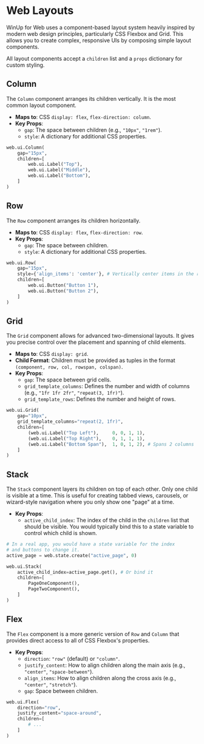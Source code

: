 # Web Layouts

WinUp for Web uses a component-based layout system heavily inspired by modern web design principles, particularly CSS Flexbox and Grid. This allows you to create complex, responsive UIs by composing simple layout components.

All layout components accept a `children` list and a `props` dictionary for custom styling.

## Column

The `Column` component arranges its children vertically. It is the most common layout component.

- **Maps to**: CSS `display: flex`, `flex-direction: column`.
- **Key Props**:
    - `gap`: The space between children (e.g., `"10px"`, `"1rem"`).
    - `style`: A dictionary for additional CSS properties.

```python
web.ui.Column(
    gap="15px",
    children=[
        web.ui.Label("Top"),
        web.ui.Label("Middle"),
        web.ui.Label("Bottom"),
    ]
)
```

## Row

The `Row` component arranges its children horizontally.

- **Maps to**: CSS `display: flex`, `flex-direction: row`.
- **Key Props**:
    - `gap`: The space between children.
    - `style`: A dictionary for additional CSS properties.

```python
web.ui.Row(
    gap="15px",
    style={'align_items': 'center'}, # Vertically center items in the row
    children=[
        web.ui.Button("Button 1"),
        web.ui.Button("Button 2"),
    ]
)
```

## Grid

The `Grid` component allows for advanced two-dimensional layouts. It gives you precise control over the placement and spanning of child elements.

- **Maps to**: CSS `display: grid`.
- **Child Format**: Children must be provided as tuples in the format `(component, row, col, rowspan, colspan)`.
- **Key Props**:
    - `gap`: The space between grid cells.
    - `grid_template_columns`: Defines the number and width of columns (e.g., `"1fr 1fr 2fr"`, `"repeat(3, 1fr)"`).
    - `grid_template_rows`: Defines the number and height of rows.

```python
web.ui.Grid(
    gap="10px",
    grid_template_columns="repeat(2, 1fr)",
    children=[
        (web.ui.Label("Top Left"),     0, 0, 1, 1),
        (web.ui.Label("Top Right"),    0, 1, 1, 1),
        (web.ui.Label("Bottom Span"),  1, 0, 1, 2), # Spans 2 columns
    ]
)
```

## Stack

The `Stack` component layers its children on top of each other. Only one child is visible at a time. This is useful for creating tabbed views, carousels, or wizard-style navigation where you only show one "page" at a time.

- **Key Props**:
    - `active_child_index`: The index of the child in the `children` list that should be visible. You would typically bind this to a state variable to control which child is shown.

```python
# In a real app, you would have a state variable for the index
# and buttons to change it.
active_page = web.state.create("active_page", 0)

web.ui.Stack(
    active_child_index=active_page.get(), # Or bind it
    children=[
        PageOneComponent(),
        PageTwoComponent(),
    ]
)
```

## Flex

The `Flex` component is a more generic version of `Row` and `Column` that provides direct access to all of CSS Flexbox's properties.

- **Key Props**:
    - `direction`: `"row"` (default) or `"column"`.
    - `justify_content`: How to align children along the main axis (e.g., `"center"`, `"space-between"`).
    - `align_items`: How to align children along the cross axis (e.g., `"center"`, `"stretch"`).
    - `gap`: Space between children.

```python
web.ui.Flex(
    direction="row",
    justify_content="space-around",
    children=[
        # ...
    ]
)
``` 